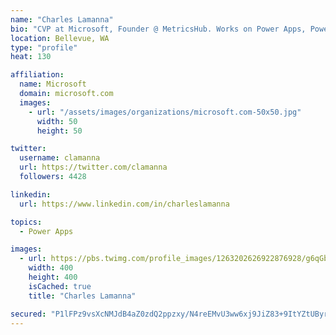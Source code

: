 ```yaml
---
name: "Charles Lamanna"
bio: "CVP at Microsoft, Founder @ MetricsHub. Works on Power Apps, Power Automate, Power Virtual Agent, Common Data Service and Dynamics 365."
location: Bellevue, WA
type: "profile"
heat: 130

affiliation:
  name: Microsoft
  domain: microsoft.com
  images:
    - url: "/assets/images/organizations/microsoft.com-50x50.jpg"
      width: 50
      height: 50

twitter:
  username: clamanna
  url: https://twitter.com/clamanna
  followers: 4428

linkedin:
  url: https://www.linkedin.com/in/charleslamanna

topics:
  - Power Apps

images:
  - url: https://pbs.twimg.com/profile_images/1263202626922876928/g6qGbHZ-_400x400.jpg
    width: 400
    height: 400
    isCached: true
    title: "Charles Lamanna"

secured: "P1lFPz9vsXcNMJdB4aZ0zdQ2ppzxy/N4reEMvU3ww6xj9JiZ83+9ItYZtUByr+AJcPTErg1ejXsVh4o654KPbDtQx3Y3OHVJFshFCppPUYOYfbSbWP48AYzX39ANR1TOGuuZFYJV//uVYmV2dnqHWYTe8oOfgcKvf5vw3fGAvUjOdHLWFiVPtSQNQ5KRRoeKoHKc3IMKvAaSlDCBbU+M5DUT3590OyvwQPucws5jsbtiOf9Y1+KQnbfTRsdvCkLtnoAUbW2sKkm+1pqX4Y2l4hMMvQ81NvprbnbsicTQUUd0dN6gX1HYgGpJ7ECHs6OEDpsnWYS368R8jq+mgG6X4CyELAcoUZn204XcTuCZxq6aVov/Pxmg0dFwzTuZt38QlCUgbzwSwoEfMQCTdfJ84TBOJGPeeYNNxPjtcx72NHQ=;XJxyM8tLsIpXo/FZPxTK+g=="
---
```


